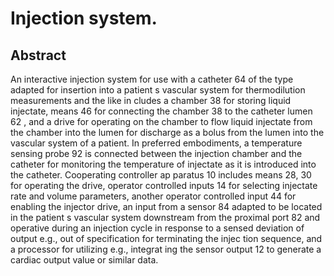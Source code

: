 # Injection system.

## Abstract
An interactive injection system for use with a catheter 64 of the type adapted for insertion into a patient s vascular system for thermodilution measurements and the like in cludes a chamber 38 for storing liquid injectate, means 46 for connecting the chamber 38 to the catheter lumen 62 , and a drive for operating on the chamber to flow liquid injectate from the chamber into the lumen for discharge as a bolus from the lumen into the vascular system of a patient. In preferred embodiments, a temperature sensing probe 92 is connected between the injection chamber and the catheter for monitoring the temperature of injectate as it is introduced into the catheter. Cooperating controller ap paratus 10 includes means 28, 30 for operating the drive, operator controlled inputs 14 for selecting injectate rate and volume parameters, another operator controlled input 44 for enabling the injector drive, an input from a sensor 84 adapted to be located in the patient s vascular system downstream from the proximal port 82 and operative during an injection cycle in response to a sensed deviation of output e.g., out of specification for terminating the injec tion sequence, and a processor for utilizing e.g., integrat ing the sensor output 12 to generate a cardiac output value or similar data.